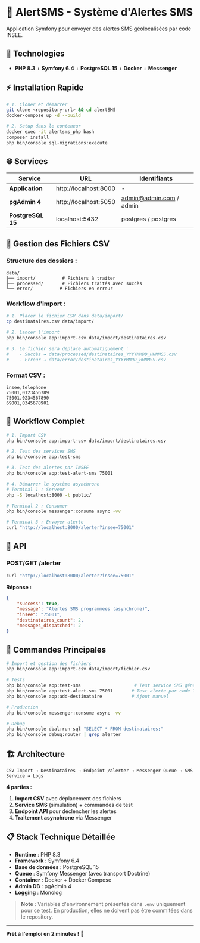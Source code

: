 # 📱 AlertSMS - Système d'Alertes SMS

Application Symfony pour envoyer des alertes SMS géolocalisées par code INSEE.

## 🚀 Technologies

-  **PHP 8.3** + **Symfony 6.4** + **PostgreSQL 15** + **Docker** + **Messenger**

## ⚡ Installation Rapide

```bash
# 1. Cloner et démarrer
git clone <repository-url> && cd alertSMS
docker-compose up -d --build

# 2. Setup dans le conteneur
docker exec -it alertsms_php bash
composer install
php bin/console sql-migrations:execute
```

## 🌐 Services

| Service           | URL                   | Identifiants            |
| ----------------- | --------------------- | ----------------------- |
| **Application**   | http://localhost:8000 | -                       |
| **pgAdmin 4**     | http://localhost:5050 | admin@admin.com / admin |
| **PostgreSQL 15** | localhost:5432        | postgres / postgres     |

## 📂 Gestion des Fichiers CSV

### **Structure des dossiers :**

```
data/
├── import/          # Fichiers à traiter
├── processed/       # Fichiers traités avec succès
└── error/          # Fichiers en erreur
```

### **Workflow d'import :**

```bash
# 1. Placer le fichier CSV dans data/import/
cp destinataires.csv data/import/

# 2. Lancer l'import
php bin/console app:import-csv data/import/destinataires.csv

# 3. Le fichier sera déplacé automatiquement :
#    - Succès → data/processed/destinataires_YYYYMMDD_HHMMSS.csv
#    - Erreur → data/error/destinataires_YYYYMMDD_HHMMSS.csv
```

### **Format CSV :**

```csv
insee,telephone
75001,0123456789
75001,0234567890
69001,0345678901
```

## 🔄 Workflow Complet

```bash
# 1. Import CSV
php bin/console app:import-csv data/import/destinataires.csv

# 2. Test des services SMS
php bin/console app:test-sms

# 3. Test des alertes par INSEE
php bin/console app:test-alert-sms 75001

# 4. Démarrer le système asynchrone
# Terminal 1 : Serveur
php -S localhost:8000 -t public/

# Terminal 2 : Consumer
php bin/console messenger:consume async -vv

# Terminal 3 : Envoyer alerte
curl "http://localhost:8000/alerter?insee=75001"
```

## 📡 API

### **POST/GET /alerter**

```bash
curl "http://localhost:8000/alerter?insee=75001"
```

**Réponse :**

```json
{
	"success": true,
	"message": "Alertes SMS programmees (asynchrone)",
	"insee": "75001",
	"destinataires_count": 2,
	"messages_dispatched": 2
}
```

## 🔧 Commandes Principales

```bash
# Import et gestion des fichiers
php bin/console app:import-csv data/import/fichier.csv

# Tests
php bin/console app:test-sms                    # Test service SMS général
php bin/console app:test-alert-sms 75001       # Test alerte par code INSEE
php bin/console app:add-destinataire           # Ajout manuel

# Production
php bin/console messenger:consume async -vv

# Debug
php bin/console dbal:run-sql "SELECT * FROM destinataires;"
php bin/console debug:router | grep alerter
```

## 🏗️ Architecture

```
CSV Import → Destinataires → Endpoint /alerter → Messenger Queue → SMS Service → Logs
```

**4 parties :**

1. **Import CSV** avec déplacement des fichiers
2. **Service SMS** (simulation) + commandes de test
3. **Endpoint API** pour déclencher les alertes
4. **Traitement asynchrone** via Messenger

## 📋 Stack Technique Détaillée

-  **Runtime** : PHP 8.3
-  **Framework** : Symfony 6.4
-  **Base de données** : PostgreSQL 15
-  **Queue** : Symfony Messenger (avec transport Doctrine)
-  **Container** : Docker + Docker Compose
-  **Admin DB** : pgAdmin 4
-  **Logging** : Monolog

> **Note** : Variables d'environnement présentes dans `.env` uniquement pour ce test. En production, elles ne doivent pas être commitées dans le repository.

---

**Prêt à l'emploi en 2 minutes !** 🚀
